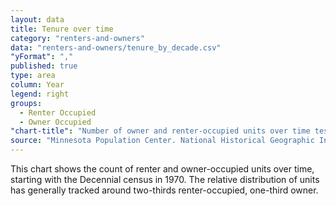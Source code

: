```yaml
---
layout: data
title: Tenure over time
category: "renters-and-owners"
data: "renters-and-owners/tenure_by_decade.csv"
"yFormat": ","
published: true
type: area
column: Year
legend: right
groups:
  - Renter Occupied
  - Owner Occupied
"chart-title": "Number of owner and renter-occupied units over time test"
source: "Minnesota Population Center. National Historical Geographic Information System: Version 2.0. Minneapolis, MN: University of Minnesota 2011. https://www.nhgis.org/; US Census 1970-2010"
---
```

This chart shows the count of renter and owner-occupied units over time, starting with the Decennial census in 1970. The relative distribution of units has generally tracked around two-thirds renter-occupied, one-third owner.

